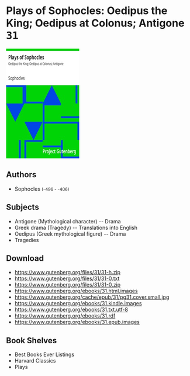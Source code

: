 # Plays of Sophocles: Oedipus the King; Oedipus at Colonus; Antigone <kbd>31</kbd>

![](./cover.medium.jpg "")

## Authors


 - Sophocles <small>(-496 - -406)</small>

## Subjects


 - Antigone (Mythological character) -- Drama
 - Greek drama (Tragedy) -- Translations into English
 - Oedipus (Greek mythological figure) -- Drama
 - Tragedies

## Download


 - https://www.gutenberg.org/files/31/31-h.zip
 - https://www.gutenberg.org/files/31/31-0.txt
 - https://www.gutenberg.org/files/31/31-0.zip
 - https://www.gutenberg.org/ebooks/31.html.images
 - https://www.gutenberg.org/cache/epub/31/pg31.cover.small.jpg
 - https://www.gutenberg.org/ebooks/31.kindle.images
 - https://www.gutenberg.org/ebooks/31.txt.utf-8
 - https://www.gutenberg.org/ebooks/31.rdf
 - https://www.gutenberg.org/ebooks/31.epub.images

## Book Shelves


 - Best Books Ever Listings
 - Harvard Classics
 - Plays
